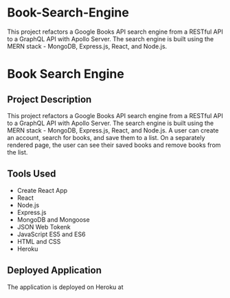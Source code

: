 # Book-Search-Engine

This project refactors a Google Books API search engine from a RESTful API to a GraphQL API with Apollo Server. The search engine is built using the MERN stack - MongoDB, Express.js, React, and Node.js.

# Book Search Engine

## Project Description

This project refactors a Google Books API search engine from a RESTful API to a GraphQL API with Apollo Server. The search engine is built using the MERN stack - MongoDB, Express.js, React, and Node.js. A user can create an account, search for books, and save them to a list. On a separately rendered page, the user can see their saved books and remove books from the list.

## Tools Used

- Create React App
- React
- Node.js
- Express.js
- MongoDB and Mongoose
- JSON Web Tokenk
- JavaScript ES5 and ES6
- HTML and CSS
- Heroku

## Deployed Application

The application is deployed on Heroku at
